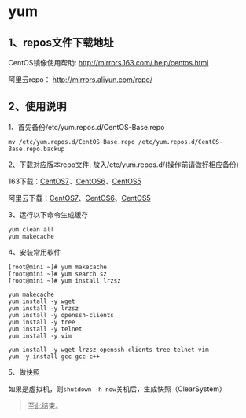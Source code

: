 # yum #

## 1、repos文件下载地址 ##

CentOS镜像使用帮助: http://mirrors.163.com/.help/centos.html

阿里云repo： http://mirrors.aliyun.com/repo/

## 2、使用说明 ##

1、首先备份/etc/yum.repos.d/CentOS-Base.repo

	mv /etc/yum.repos.d/CentOS-Base.repo /etc/yum.repos.d/CentOS-Base.repo.backup

2、下载对应版本repo文件, 放入/etc/yum.repos.d/(操作前请做好相应备份)

163下载：[CentOS7](http://mirrors.163.com/.help/CentOS7-Base-163.repo)、[CentOS6](http://mirrors.163.com/.help/CentOS6-Base-163.repo)、[CentOS5](http://mirrors.163.com/.help/CentOS5-Base-163.repo)

阿里云下载：[CentOS7](http://mirrors.aliyun.com/repo/Centos-7.repo)、[CentOS6](http://mirrors.aliyun.com/repo/Centos-6.repo)、[CentOS5](http://mirrors.aliyun.com/repo/Centos-5.repo)

3、运行以下命令生成缓存

	yum clean all
	yum makecache

4、安装常用软件

	[root@mini ~]# yum makecache
	[root@mini ~]# yum search sz
	[root@mini ~]# yum install lrzsz
	
	yum makecache
	yum install -y wget
	yum install -y lrzsz
	yum install -y openssh-clients
	yum install -y tree
	yum install -y telnet
	yum install -y vim

	yum install -y wget lrzsz openssh-clients tree telnet vim
	yum -y install gcc gcc-c++

5、做快照

如果是虚拟机，则`shutdown -h now`关机后，生成快照（ClearSystem）


> 至此结束。 